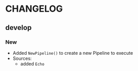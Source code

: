 # CHANGELOG

## develop

### New

* Added `NewPipeline()` to create a new Pipeline to execute
* Sources:
  - added `Echo`